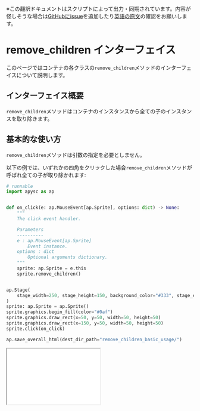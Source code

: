 <span class="inconspicuous-txt">※この翻訳ドキュメントはスクリプトによって出力・同期されています。内容が怪しそうな場合は<a href="https://github.com/simon-ritchie/apysc/issues" target="_blank">GitHubにissue</a>を追加したり[英語の原文](https://simon-ritchie.github.io/apysc/en/remove_children.html)の確認をお願いします。</span>

# remove_children インターフェイス

このページではコンテナの各クラスの`remove_children`メソッドのインターフェイスについて説明します。

## インターフェイス概要

`remove_children`メソッドはコンテナのインスタンスから全ての子のインスタンスを取り除きます。

## 基本的な使い方

`remove_children`メソッドは引数の指定を必要としません。

以下の例では、いずれかの四角をクリックした場合`remove_children`メソッドが呼ばれ全ての子が取り除かれます:

```py
# runnable
import apysc as ap


def on_click(e: ap.MouseEvent[ap.Sprite], options: dict) -> None:
    """
    The click event handler.

    Parameters
    ----------
    e : ap.MouseEvent[ap.Sprite]
        Event instance.
    options : dict
        Optional arguments dictionary.
    """
    sprite: ap.Sprite = e.this
    sprite.remove_children()


ap.Stage(
    stage_width=250, stage_height=150, background_color="#333", stage_elem_id="stage"
)
sprite: ap.Sprite = ap.Sprite()
sprite.graphics.begin_fill(color="#0af")
sprite.graphics.draw_rect(x=50, y=50, width=50, height=50)
sprite.graphics.draw_rect(x=150, y=50, width=50, height=50)
sprite.click(on_click)

ap.save_overall_html(dest_dir_path="remove_children_basic_usage/")
```

<iframe src="static/remove_children_basic_usage/index.html" width="250" height="150"></iframe>